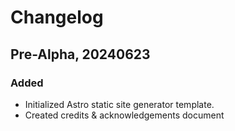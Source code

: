 # Changelog

## Pre-Alpha, 20240623

### Added

- Initialized Astro static site generator template.
- Created credits & acknowledgements document
